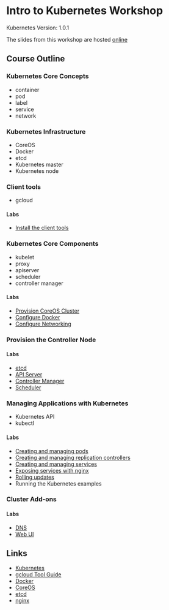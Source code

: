 # Intro to Kubernetes Workshop

Kubernetes Version: 1.0.1

The slides from this workshop are hosted [online](http://go-talks.appspot.com/github.com/kelseyhightower/intro-to-kubernetes-workshop/slides/talk.slide#1)

## Course Outline

### Kubernetes Core Concepts

  * container
  * pod
  * label
  * service
  * network

### Kubernetes Infrastructure

  * CoreOS
  * Docker
  * etcd
  * Kubernetes master
  * Kubernetes node

### Client tools

  * gcloud

#### Labs

  * [Install the client tools](labs/install-the-client-tools.md)

### Kubernetes Core Components

  * kubelet
  * proxy
  * apiserver
  * scheduler
  * controller manager

#### Labs

  * [Provision CoreOS Cluster](labs/provisioning-coreos-on-gce.md)
  * [Configure Docker](labs/docker.md)
  * [Configure Networking](labs/networking.md)

### Provision the Controller Node

#### Labs

  * [etcd](labs/controller-node-etcd.md)
  * [API Server](labs/controller-node-apiserver.md)
  * [Controller Manager](labs/controller-node-controller-manager.md)
  * [Scheduler](labs/controller-node-scheduler.md)

### Managing Applications with Kubernetes

  * Kubernetes API
  * kubectl

#### Labs

  * [Creating and managing pods](labs/pods.md)
  * [Creating and managing replication controllers](labs/replication-controllers.md)
  * [Creating and managing services](labs/services.md)
  * [Exposing services with nginx](labs/exposing-services-with-nginx.md)
  * [Rolling updates](labs/rolling-updates.md)
  * Running the Kubernetes examples

### Cluster Add-ons

#### Labs

  * [DNS](labs/cluster-add-on-dns.md)
  * [Web UI](labs/cluster-add-on-ui.md)

## Links

  * [Kubernetes](http://googlecloudplatform.github.io/kubernetes)
  * [gcloud Tool Guide](https://cloud.google.com/sdk/gcloud)
  * [Docker](https://docs.docker.com)
  * [CoreOS](https://coreos.com)
  * [etcd](https://coreos.com/docs/distributed-configuration/getting-started-with-etcd)
  * [nginx](http://nginx.org)
